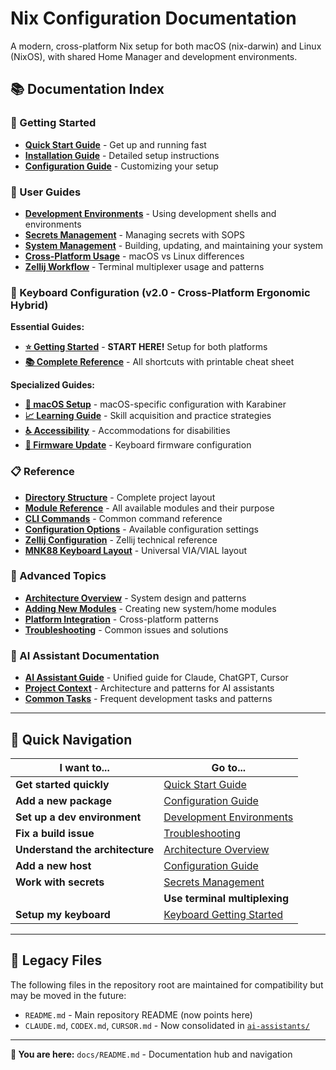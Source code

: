 # Nix Configuration Documentation

A modern, cross-platform Nix setup for both macOS (nix-darwin) and Linux (NixOS), with shared Home Manager and development environments.

## 📚 Documentation Index

### **🚀 Getting Started**
- [**Quick Start Guide**](guides/quick-start.md) - Get up and running fast
- [**Installation Guide**](guides/installation.md) - Detailed setup instructions
- [**Configuration Guide**](guides/configuration.md) - Customizing your setup

### **📖 User Guides**
- [**Development Environments**](guides/development.md) - Using development shells and environments
- [**Secrets Management**](guides/secrets.md) - Managing secrets with SOPS
- [**System Management**](guides/system-management.md) - Building, updating, and maintaining your system
- [**Cross-Platform Usage**](guides/cross-platform.md) - macOS vs Linux differences
- [**Zellij Workflow**](guides/zellij-workflow.md) - Terminal multiplexer usage and patterns

### **🎹 Keyboard Configuration (v2.0 - Cross-Platform Ergonomic Hybrid)**

**Essential Guides:**
- [**⭐ Getting Started**](guides/keyboard-getting-started.md) - **START HERE!** Setup for both platforms
- [**📚 Complete Reference**](guides/keyboard-reference.md) - All shortcuts with printable cheat sheet

**Specialized Guides:**
- [**🍎 macOS Setup**](guides/keyboard-macos.md) - macOS-specific configuration with Karabiner
- [**📈 Learning Guide**](guides/keyboard-learning.md) - Skill acquisition and practice strategies
- [**♿ Accessibility**](guides/keyboard-accessibility.md) - Accommodations for disabilities
- [**🔧 Firmware Update**](guides/keyboard-firmware-update.md) - Keyboard firmware configuration

### **📋 Reference**
- [**Directory Structure**](reference/directory-structure.md) - Complete project layout
- [**Module Reference**](reference/modules.md) - All available modules and their purpose
- [**CLI Commands**](reference/commands.md) - Common command reference
- [**Configuration Options**](reference/config-options.md) - Available configuration settings
- [**Zellij Configuration**](reference/zellij-config.md) - Zellij technical reference
- [**MNK88 Keyboard Layout**](reference/mnk88-universal.json) - Universal VIA/VIAL layout

### **🔧 Advanced Topics**
- [**Architecture Overview**](reference/architecture.md) - System design and patterns
- [**Adding New Modules**](guides/adding-modules.md) - Creating new system/home modules
- [**Platform Integration**](reference/platform-integration.md) - Cross-platform patterns
- [**Troubleshooting**](guides/troubleshooting.md) - Common issues and solutions

### **🤖 AI Assistant Documentation**
- [**AI Assistant Guide**](ai-assistants/README.md) - Unified guide for Claude, ChatGPT, Cursor
- [**Project Context**](ai-assistants/project-context.md) - Architecture and patterns for AI assistants
- [**Common Tasks**](ai-assistants/common-tasks.md) - Frequent development tasks and patterns

---

## 🎯 Quick Navigation

| I want to... | Go to... |
|---------------|----------|
| **Get started quickly** | [Quick Start Guide](guides/quick-start.md) |
| **Add a new package** | [Configuration Guide](guides/configuration.md#adding-packages) |
| **Set up a dev environment** | [Development Environments](guides/development.md) |
| **Fix a build issue** | [Troubleshooting](guides/troubleshooting.md) |
| **Understand the architecture** | [Architecture Overview](reference/architecture.md) |
| **Add a new host** | [Configuration Guide](guides/configuration.md#adding-hosts) |
| **Work with secrets** | [Secrets Management](guides/secrets.md) |
|| **Use terminal multiplexing** | [Zellij Workflow](guides/zellij-workflow.md) |
| **Setup my keyboard** | [Keyboard Getting Started](guides/keyboard-getting-started.md) |

---

## 📄 Legacy Files

The following files in the repository root are maintained for compatibility but may be moved in the future:

- `README.md` - Main repository README (now points here)
- `CLAUDE.md`, `CODEX.md`, `CURSOR.md` - Now consolidated in [`ai-assistants/`](ai-assistants/)

---

**📍 You are here:** `docs/README.md` - Documentation hub and navigation
